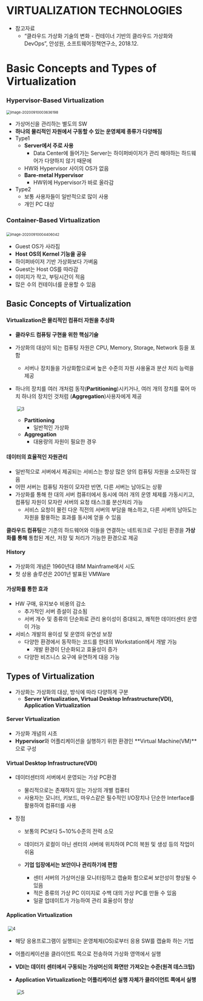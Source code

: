 # VIRTUALIZATION TECHNOLOGIES

- 참고자료
  - “클라우드 가상화 기술의 변화 - 컨테이너 기반의 클라우드 가상화와 DevOps”, 안성원, 소프트웨어정책연구소, 2018.12.



# Basic Concepts and Types of Virtualization

### Hypervisor-Based Virtualization

 <img src="..\..\img\image-20200910003636198.png" alt="image-20200910003636198" style="zoom:67%;" />

  - 가상머신을 관리하는 별도의 SW
  - **하나의 물리적인 자원에서 구동할 수 있는 운영체제 종류가 다양해짐**
  - Type1
    - **Server에서 주로 사용**
      - Data Center에 들어가는 Server는 하이퍼바이저가 관리 해야하는 하드웨어가 다양하지 않기 때문에
    - HW와 Hypervisor 사이의 OS가 없음
    - **Bare-metal Hypervisor**
      -  HW위에 Hypervisor가 바로 올라감
  - Type2
    - 보통 사용자들이 일반적으로 많이 사용
    - 개인 PC 대상



### Container-Based Virtualization

​	<img src="..\..\img\image-20200910004406042.png" alt="image-20200910004406042" style="zoom:67%;" />

  - Guest OS가 사라짐
  - **Host OS의 Kernel 기능을 공유**
  - 하이퍼바이저 기반 가상화보다 가벼움
  - Guest는 Host OS를 따라감
  - 이미지가 작고, 부팅시간이 적음
  - 많은 수의 컨테이너를 운용할 수 있음



## Basic Concepts of Virtualization

#### Virtualization은 물리적인 컴퓨터 자원을 추상화

- **클라우드 컴퓨팅 구현을 위한 핵심기술**

- 가상화의 대상이 되는 컴퓨팅 자원은 CPU, Memory, Storage, Network 등을 포함

  - 서버나 장치들을 가상화함으로써 높은 수준의 자원 사용율과 분산 처리 능력을 제공

- 하나의 장치를 여러 개처럼 동작(**Partitioning**)시키거나, 여러 개의 장치를 묶어 마치 하나의 장치인 것처럼 (**Aggregation**)사용자에게 제공

  ​	<img src="..\..\img\3.PNG" alt="3" style="zoom: 80%;" />

  - **Partitioning**
    - 일반적인 가상화
  - **Aggregation**
    - 대용량의 자원이 필요한 경우



#### **데이터의 효율적인 자원관리**

- 일반적으로 서버에서 제공되는 서비스는 항상 많은 양의 컴퓨팅 자원을 소모하진 않음
- 어떤 서버는 컴퓨팅 자원이 모자란 반면, 다른 서버는 남아도는 상황
- 가상화를 통해 한 대의 서버 컴퓨터에서 동시에 여러 개의 운영 체제를 가동시키고, 컴퓨팅 자원이 모자란 서버의 요청 태스크를 분산처리 가능
  - 서비스 요청이 몰린 다운 직전의 서버의 부담을 해소하고, 다른 서버의 남아도는 자원을 활용하는 효과를 동시에 얻을 수 있음



**클라우드 컴퓨팅**은 기존의 하드웨어와 이들을 연결하는 네트워크로 구성된 환경을 **가상화를 통해** 통합된 계산, 저장 및 처리가 가능한 환경으로 제공



#### History

- 가상화의 개념은 1960년대 IBM Mainframe에서 시도
- 첫 상용 솔루션은 2001년 발표된 VMWare



#### 가상화를 통한 효과

- HW 구매, 유지보수 비용의 감소
  - 추가적인 서버 증설이 감소됨
  - 서버 개수 및 종류의 단순화로 관리 용이성이 증대되고, 쾌적한 데이터센터 운영이 가능 
- 서비스 개발의 용이성 및 운영의 유연성 보장
  - 다양한 환경에서 동작하는 코드를 한대의 Workstation에서 개발 가능
    - 개발 환경이 단순화되고 효율성이 증가
  - 다양한 비즈니스 요구에 유연하게 대응 가능



## Types of Virtualization

- 가상화는 가상화의 대상, 방식에 따라 다양하게 구분
  - **Server Virtualization, Virtual Desktop Infrastructure(VDI), Application Virtualization**



#### Server Virtualization

- 가상화 개념의 시초
- **Hypervisor**와 어플리케이션을 실행하기 위한 환경인 **Virtual Machine(VM)**으로 구성



#### Virtual Desktop Infrastructure(VDI)

- 데이터센터의 서버에서 운영되는 가상 PC환경
  - 물리적으로는 존재하지 않는 가상의 개별 컴퓨터
  - 사용자는 모니터, 키보드, 마우스같은 필수적인 I/O장치나 단순한 Interface를 활용하여 컴퓨터를 사용

- 장점

  - 보통의  PC보다 5~10%수준의 전력 소모

  - 데이터가 로컬이 아닌 센터의 서버에 위치하여 PC의 복원 및 생성 등의 작업이쉬움
  - **기업 입장에서는 보안이나 관리하기에 편함**
    - 센터 서버의 가상머신을 모니터링하고 캡슐화 함으로써 보안성이 향상될 수 있음
    - 적은 종류의 가상 PC 이미지로 수백 대의 가상 PC를 만들 수 있음
    - 일괄 업데이트가 가능하여 관리 효율성이 향상



#### Application Virtualization

​	<img src="..\..\img\4.PNG" alt="4" style="zoom: 80%;" />

- 해당 응용프로그램이 실행되는 운영체제(OS)로부터 응용 SW를 캡슐화 하는 기법

- 어플리케이션을 클라이언트 쪽으로 전송하여 가상화 영역에서 실행

- **VDI는 데이터 센터에서 구동되는 가상머신의 화면만 가져오는 수준(원격 데스크탑)**

- **Application Virtualization는 어플리케이션 실행 자체가 클라이언트 쪽에서 실행**

  ​	<img src="..\..\img\5.PNG" alt="5" style="zoom:80%;" />



